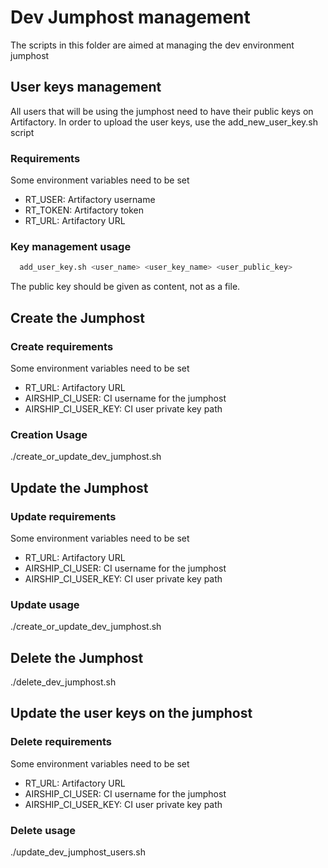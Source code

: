 # Dev Jumphost management

The scripts in this folder are aimed at managing the dev environment jumphost

## User keys management

All users that will be using the jumphost need to have their public keys on
Artifactory. In order to upload the user keys, use the add_new_user_key.sh
script

### Requirements

Some environment variables need to be set

- RT_USER: Artifactory username
- RT_TOKEN: Artifactory token
- RT_URL: Artifactory URL

### Key management usage

   ```bash
     add_user_key.sh <user_name> <user_key_name> <user_public_key>
   ```

The public key should be given as content, not as a file.

## Create the Jumphost

### Create requirements

Some environment variables need to be set

- RT_URL: Artifactory URL
- AIRSHIP_CI_USER: CI username for the jumphost
- AIRSHIP_CI_USER_KEY: CI user private key path

### Creation Usage

   ./create_or_update_dev_jumphost.sh

## Update the Jumphost

### Update requirements

Some environment variables need to be set

- RT_URL: Artifactory URL
- AIRSHIP_CI_USER: CI username for the jumphost
- AIRSHIP_CI_USER_KEY: CI user private key path

### Update usage

  ./create_or_update_dev_jumphost.sh

## Delete the Jumphost

   ./delete_dev_jumphost.sh

## Update the user keys on the jumphost

### Delete requirements

Some environment variables need to be set

- RT_URL: Artifactory URL
- AIRSHIP_CI_USER: CI username for the jumphost
- AIRSHIP_CI_USER_KEY: CI user private key path

### Delete usage

   ./update_dev_jumphost_users.sh
